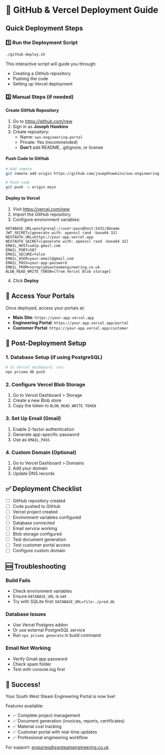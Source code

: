 # 🚀 GitHub & Vercel Deployment Guide

## Quick Deployment Steps

### 1️⃣ Run the Deployment Script

```bash
./github-deploy.sh
```

This interactive script will guide you through:
- Creating a GitHub repository
- Pushing the code
- Setting up Vercel deployment

### 2️⃣ Manual Steps (if needed)

#### Create GitHub Repository

1. Go to https://github.com/new
2. Sign in as **Joseph Hawkins**
3. Create repository:
   - Name: `sws-engineering-portal`
   - Private: Yes (recommended)
   - **Don't** add README, .gitignore, or license

#### Push Code to GitHub

```bash
# Add remote
git remote add origin https://github.com/josephhawkins/sws-engineering-portal.git

# Push code
git push -u origin main
```

#### Deploy to Vercel

1. Visit https://vercel.com/new
2. Import the GitHub repository
3. Configure environment variables:

```env
DATABASE_URL=postgresql://user:pass@host:5432/dbname
JWT_SECRET=[generate with: openssl rand -base64 32]
NEXTAUTH_URL=https://your-app.vercel.app
NEXTAUTH_SECRET=[generate with: openssl rand -base64 32]
EMAIL_HOST=smtp.gmail.com
EMAIL_PORT=587
EMAIL_SECURE=false
EMAIL_USER=your-email@gmail.com
EMAIL_PASS=your-app-password
EMAIL_FROM=noreply@swsteamengineering.co.uk
BLOB_READ_WRITE_TOKEN=[from Vercel Blob storage]
```

4. Click **Deploy**

## 📱 Access Your Portals

Once deployed, access your portals at:
- **Main Site**: `https://your-app.vercel.app`
- **Engineering Portal**: `https://your-app.vercel.app/portal`
- **Customer Portal**: `https://your-app.vercel.app/customer`

## 🔧 Post-Deployment Setup

### 1. Database Setup (if using PostgreSQL)

```bash
# In Vercel dashboard, run:
npx prisma db push
```

### 2. Configure Vercel Blob Storage

1. Go to Vercel Dashboard > Storage
2. Create a new Blob store
3. Copy the token to `BLOB_READ_WRITE_TOKEN`

### 3. Set Up Email (Gmail)

1. Enable 2-factor authentication
2. Generate app-specific password
3. Use as `EMAIL_PASS`

### 4. Custom Domain (Optional)

1. Go to Vercel Dashboard > Domains
2. Add your domain
3. Update DNS records

## ✅ Deployment Checklist

- [ ] GitHub repository created
- [ ] Code pushed to GitHub
- [ ] Vercel project created
- [ ] Environment variables configured
- [ ] Database connected
- [ ] Email service working
- [ ] Blob storage configured
- [ ] Test document generation
- [ ] Test customer portal access
- [ ] Configure custom domain

## 🆘 Troubleshooting

### Build Fails
- Check environment variables
- Ensure `DATABASE_URL` is set
- Try with SQLite first: `DATABASE_URL=file:./prod.db`

### Database Issues
- Use Vercel Postgres addon
- Or use external PostgreSQL service
- Run `npx prisma generate` in build command

### Email Not Working
- Verify Gmail app password
- Check spam folder
- Test with console.log first

## 🎉 Success!

Your South West Steam Engineering Portal is now live!

Features available:
- ✅ Complete project management
- ✅ Document generation (invoices, reports, certificates)
- ✅ Material cost tracking
- ✅ Customer portal with real-time updates
- ✅ Professional engineering workflow

For support: enquiries@swsteamengineering.co.uk